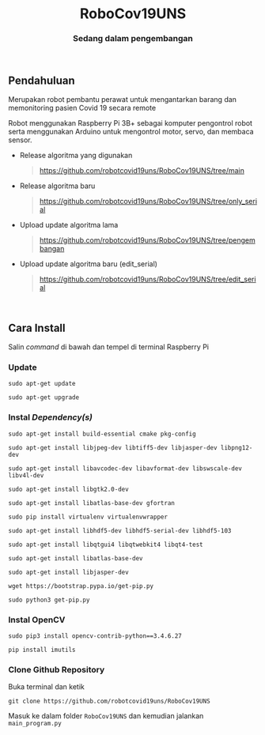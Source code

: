 <span align = "center">
  
# RoboCov19UNS

### Sedang dalam pengembangan
  
</span>

<br>

## Pendahuluan
Merupakan robot pembantu perawat untuk mengantarkan barang dan memonitoring pasien Covid 19 secara remote

Robot menggunakan Raspberry Pi 3B+ sebagai komputer pengontrol robot serta menggunakan Arduino untuk mengontrol motor, servo, dan membaca sensor.

- Release algoritma yang digunakan
  > https://github.com/robotcovid19uns/RoboCov19UNS/tree/main

- Release algoritma baru 
  > https://github.com/robotcovid19uns/RoboCov19UNS/tree/only_serial

- Upload update algoritma lama
  > https://github.com/robotcovid19uns/RoboCov19UNS/tree/pengembangan

- Upload update algoritma baru (edit_serial)
  > https://github.com/robotcovid19uns/RoboCov19UNS/tree/edit_serial

<br>

## Cara Install

Salin _command_ di bawah dan tempel di terminal Raspberry Pi

### Update

```
sudo apt-get update
```
```
sudo apt-get upgrade
```

### Instal _Dependency(s)_
```
sudo apt-get install build-essential cmake pkg-config
```
```
sudo apt-get install libjpeg-dev libtiff5-dev libjasper-dev libpng12-dev
```
```
sudo apt-get install libavcodec-dev libavformat-dev libswscale-dev libv4l-dev
```
```
sudo apt-get install libgtk2.0-dev
```
```
sudo apt-get install libatlas-base-dev gfortran
```
```
sudo pip install virtualenv virtualenvwrapper
```
```
sudo apt-get install libhdf5-dev libhdf5-serial-dev libhdf5-103 
```
```
sudo apt-get install libqtgui4 libqtwebkit4 libqt4-test 
```
```
sudo apt-get install libatlas-base-dev 
```
```
sudo apt-get install libjasper-dev 
```
```
wget https://bootstrap.pypa.io/get-pip.py 
```
```
sudo python3 get-pip.py 
```

### Instal OpenCV
```
sudo pip3 install opencv-contrib-python==3.4.6.27
```
```
pip install imutils
```

### Clone Github Repository
Buka terminal dan ketik
```
git clone https://github.com/robotcovid19uns/RoboCov19UNS
```

Masuk ke dalam folder `RoboCov19UNS` dan kemudian jalankan `main_program.py`
